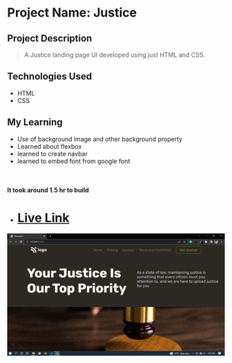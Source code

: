 # Project Name: Justice

## Project Description

> A Justice landing page UI developed using just HTML and CSS.

## Technologies Used

- HTML
- CSS

## My Learning

- Use of background image and other background property
- Learned about flexbox
- learned to create navbar
- learned to embed font from google font

<br>

#### It took around 1.5 hr to build

- # [Live Link](https://justice-3.netlify.app/)

![Screenshots](/assests/thumbnail.png)
